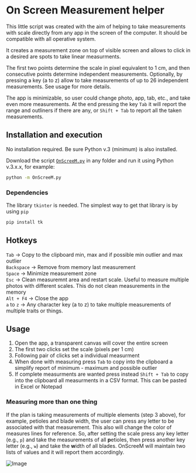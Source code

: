 # On Screen Measurement helper

This little script was created with the aim of helping to take measurements with scale directly from any app in the screen of the computer. It should be compatible with all operative system. 

It creates a measurement zone on top of visible screen and allows to click in a desired are spots to take linear measurments.

The first two points determine the scale in pixel equivalent to 1 cm, and then consecutive points determine independent measurements. Optionally, by pressing a key (a to z) allow to take measurements of up to 26 independent measurements. See usage for more details.

The app is minimizable, so user could change photo, app, tab, etc., and take even more measurements. At the end pressing the key `Tab` it will report the range and outliners if there are any, or `Shift + Tab` to report all the taken measurements.

## Installation and execution
No installation required. Be sure Python v.3 (minimum) is also installed.

Download the script [`OnScreeM.py`](https://raw.githubusercontent.com/camayal/OnScreeM/main/OnScreeM.py) in any folder and run it using Python v.3.x.x, for example:

```Bash
python -m OnScreeM.py
```

### Dependencies
The library `tkinter` is needed. The simplest way to get that library is by using `pip`

```Bash
pip install tk
```

## Hotkeys  
`Tab` -> Copy to the clipboard min, max and if possible min outlier and max outlier  
`Backspace` -> Remove from memory last measurement  
`Space` -> Minimize measurement zone  
`Esc` -> Clean measuremnt area and restart scale. Useful to measure multiple photos with different scales. This do not clean measurements in the memory  
`Alt + F4` -> Close the app  
`a` to `z` -> Any character key (a to z) to take multiple measurements of multiple traits or things.


## Usage
   1. Open the app, a transparent canvas will cover the entire screen
   2. The first two clicks set the scale (pixels per 1 cm)
   3. Following pair of clicks set a individual measurment
   4. When done with measuring press `Tab` to copy into the clipboard a simplify report of minimum - maximum and possible outlier  
   5. If complete measurments are wanted press instead `Shift + Tab` to copy into the clipboard all measurments in a CSV format. This can be pasted in Excel or Notepad  
### Measuring more than one thing
If the plan is taking measurements of multiple elements (step 3 above), for example, petioles and blade width, the user can press any letter to be associated with that measurement. This also will change the color of measures lines for reference. 
So, after setting the scale press any key letter (e.g., `p`) and take the measurements of all **p**etioles, then press another key letter (e.g., `w`) and take the **w**idth of all blades. 
OnScreeM will maintain two lists of values and it will report them accordingly.

![Image](./ico/animation-onscreem.gif)

